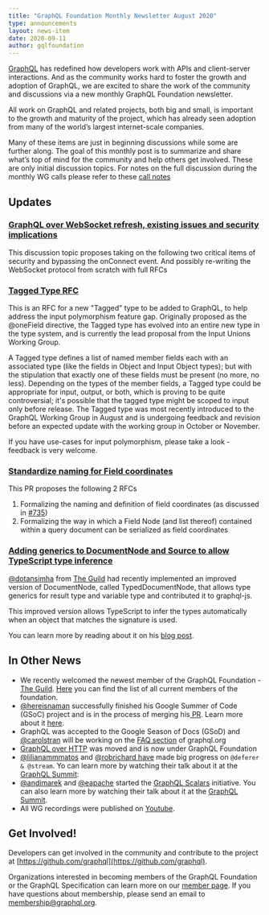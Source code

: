 ```yaml
---
title: "GraphQL Foundation Monthly Newsletter August 2020"
type: announcements
layout: news-item
date: 2020-09-11
author: gqlfoundation
---
```


[GraphQL](https://graphql.org) has redefined how developers work with APIs and client-server interactions. And as the community works hard to foster the growth and adoption of GraphQL, we are excited to share the work of the community and discussions via a new monthly GraphQL Foundation newsletter.

All work on GraphQL and related projects, both big and small, is important to the growth and maturity of the project, which has already seen adoption from many of the world’s largest internet-scale companies.

Many of these items are just in beginning discussions while some are further along. The goal of this monthly post is to summarize and share what’s top of mind for the community and help others get involved. These are only initial discussion topics. For notes on the full discussion during the monthly WG calls please refer to these [call notes](https://docs.google.com/document/d/1_jvxzCkI6VWo2KEobisoiW1n_irJ4dp0aD8Pq9UXuvw/edit#)

## Updates

### [GraphQL over WebSocket refresh, existing issues and security implications](https://github.com/enisdenjo/graphql-transport-ws/blob/master/PROTOCOL.md)
This discussion topic proposes  taking on the following two critical items of security and bypassing the onConnect event. And possibly re-writing the WebSocket protocol from scratch with full RFCs


### [Tagged Type RFC](https://github.com/graphql/graphql-spec/pull/733)
This is an RFC for a new "Tagged" type to be added to GraphQL, to help address the input polymorphism feature gap. Originally proposed as the @oneField directive, the Tagged type has evolved into an entire new type in the type system, and is currently the lead proposal from the Input Unions Working Group.

A Tagged type defines a list of named member fields each with an associated type (like the fields in Object and Input Object types); but with the stipulation that exactly one of these fields must be present (no more, no less). Depending on the types of the member fields, a Tagged type could be appropriate for input, output, or both, which is proving to be quite controversial; it's possible that the tagged type might be scoped to input only before release. The Tagged type was most recently introduced to the GraphQL Working Group in August and is undergoing feedback and revision before an expected update with the working group in October or November.

If you have use-cases for input polymorphism, please take a look - feedback is very welcome.

### [Standardize naming for Field coordinates](https://github.com/graphql/graphql-spec/issues/735)

This PR proposes the following 2 RFCs
1. Formalizing the naming and definition of field coordinates (as discussed in [#735](https://github.com/graphql/graphql-spec/issues/735))
2. Formalizing the way in which a Field Node (and list thereof) contained within a query document can be serialized as field coordinates


### [Adding generics to DocumentNode and Source to allow TypeScript type inference](https://github.com/graphql/graphql-js/issues/2727)

[@dotansimha](https://github.com/dotansimha) from [The Guild](https://the-guild.dev) had recently implemented an improved version of DocumentNode, called TypedDocumentNode, that allows type generics for result type and variable type and contributed it to graphql-js.

This improved version allows TypeScript to infer the types automatically when an object that matches the signature is used.

You can learn more by reading about it on his [blog post](https://the-guild.dev/blog/typed-document-node).

## In Other News

*   We recently welcomed the newest member of the GraphQL Foundation - [The Guild](https://the-guild.dev). [Here](https://foundation.graphql.org/members/) you can find the list of all current members of the foundation.
*   [@hereisnaman](https://github.com/hereisnaman) successfully finished his Google Summer of Code (GSoC) project and is in the process of merging his[ PR](graphql/graphql-js#2770). Learn more about it [here](https://foundation.graphql.org/news/2020/06/30/google-summer-of-code-2020-participant-naman/). 
*   GraphQL was accepted to the Google Season of Docs (GSoD) and [@carolstran](https://github.com/carolstran) will be working on the [FAQ section](https://developers.google.com/season-of-docs/docs/participants/project-graphql-carolstran) of graphql.org 
*   [GraphQL over HTTP](https://github.com/graphql/graphql-over-http) was moved and is now under GraphQL Foundation
*   [@lilianammmatos](https://github.com/lilianammmatos) and [@robrichard have](https://github.com/robrichard) made big progress on `@deferer & @stream`. Yo can learn more by watching their talk about it at the [GraphQL Summit](https://www.youtube.com/watch?v=icv_Pq06aOY): 
*   [@andimarek](https://github.com/andimarek) and [@eapache](https://github.com/eapache) started the [GraphQL Scalars](https://github.com/graphql/graphql-scalars/issues) initiative. You can also learn more by watching their talk about it at the [GraphQL Summit](https://www.youtube.com/watch?v=SRGTaYL3h9c). 
*   All WG recordings were published on [Youtube](https://www.youtube.com/channel/UCERcwLeheOXp_u61jEXxHMA).

## Get Involved!

Developers can get involved in the community and contribute to the project at [https://github.com/graphql](https://github.com/graphql).

Organizations interested in becoming members of the GraphQL Foundation or the GraphQL Specification can learn more on our [member page](https://foundation.graphql.org/join). If you have questions about membership, please send an email to membership@graphql.org.
